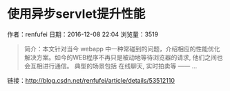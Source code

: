 # 使用异步servlet提升性能
作者：renfufei
日期：2016-12-08 22:04
浏览量：3519
> 简介：本文针对当今 webapp 中一种常碰到的问题，介绍相应的性能优化解决方案。如今的WEB程序不再只是被动地等待浏览器的请求, 他们之间也会互相进行通信。 典型的场景包括 在线聊天, 实时拍卖等 —— ...

 链接：http://blog.csdn.net/renfufei/article/details/53512110
